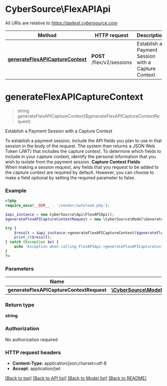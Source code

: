 # CyberSource\FlexAPIApi

All URIs are relative to *https://apitest.cybersource.com*

Method | HTTP request | Description
------------- | ------------- | -------------
[**generateFlexAPICaptureContext**](FlexAPIApi.md#generateFlexAPICaptureContext) | **POST** /flex/v2/sessions | Establish a Payment Session with a Capture Context


# **generateFlexAPICaptureContext**
> string generateFlexAPICaptureContext($generateFlexAPICaptureContextRequest)

Establish a Payment Session with a Capture Context

To establish a payment session, include the API fields you plan to use in that session in the body of the request.  The system then returns a JSON Web Token (JWT) that includes the capture context.   To determine which fields to include in your capture context, identify the personal information that you wish to isolate from the payment session.  **Capture Context Fields**<br> When making a session request, any fields that you request to be added to the capture context are required by default.  However, you can choose to make a field optional by setting the required parameter to false.

### Example
```php
<?php
require_once(__DIR__ . '/vendor/autoload.php');

$api_instance = new CyberSource\Api\FlexAPIApi();
$generateFlexAPICaptureContextRequest = new \CyberSource\Model\GenerateFlexAPICaptureContextRequest(); // \CyberSource\Model\GenerateFlexAPICaptureContextRequest | 

try {
    $result = $api_instance->generateFlexAPICaptureContext($generateFlexAPICaptureContextRequest);
    print_r($result);
} catch (Exception $e) {
    echo 'Exception when calling FlexAPIApi->generateFlexAPICaptureContext: ', $e->getMessage(), PHP_EOL;
}
?>
```

### Parameters

Name | Type | Description  | Notes
------------- | ------------- | ------------- | -------------
 **generateFlexAPICaptureContextRequest** | [**\CyberSource\Model\GenerateFlexAPICaptureContextRequest**](../Model/GenerateFlexAPICaptureContextRequest.md)|  |

### Return type

**string**

### Authorization

No authorization required

### HTTP request headers

 - **Content-Type**: application/json;charset=utf-8
 - **Accept**: application/jwt

[[Back to top]](#) [[Back to API list]](../../README.md#documentation-for-api-endpoints) [[Back to Model list]](../../README.md#documentation-for-models) [[Back to README]](../../README.md)

